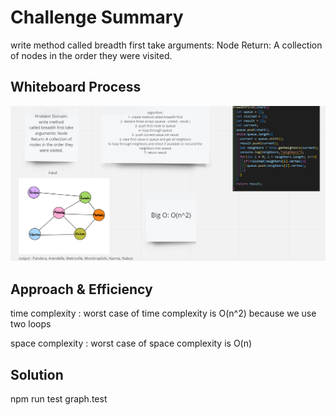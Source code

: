# Challenge Summary
write method called breadth first take arguments: Node
Return: A collection of nodes in the order they were visited.
## Whiteboard Process
![](./assets/btrWhite.png)
## Approach & Efficiency
 time complexity : worst case of time complexity is O(n^2) because we use two loops

 space complexity : worst case of space complexity is O(n)
## Solution
npm run test graph.test
